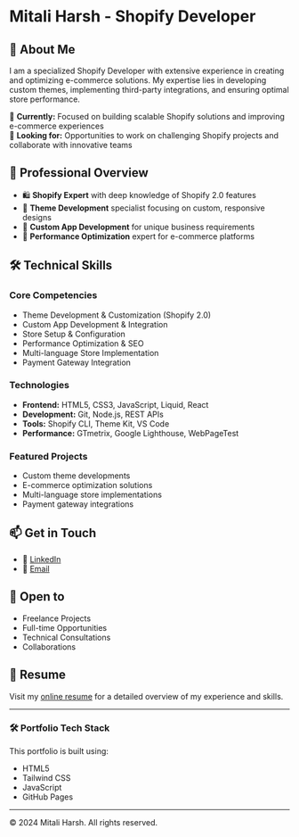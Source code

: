 # Mitali Harsh - Shopify Developer

## 👋 About Me
I am a specialized Shopify Developer with extensive experience in creating and optimizing e-commerce solutions. My expertise lies in developing custom themes, implementing third-party integrations, and ensuring optimal store performance.

🌟 **Currently:** Focused on building scalable Shopify solutions and improving e-commerce experiences <br>
🎯 **Looking for:** Opportunities to work on challenging Shopify projects and collaborate with innovative teams

## 💼 Professional Overview
- 🛍️ **Shopify Expert** with deep knowledge of Shopify 2.0 features
- 🎨 **Theme Development** specialist focusing on custom, responsive designs
- 🔧 **Custom App Development** for unique business requirements
- 🚀 **Performance Optimization** expert for e-commerce platforms

## 🛠️ Technical Skills

### Core Competencies
- Theme Development & Customization (Shopify 2.0)
- Custom App Development & Integration
- Store Setup & Configuration
- Performance Optimization & SEO
- Multi-language Store Implementation
- Payment Gateway Integration

### Technologies
- **Frontend:** HTML5, CSS3, JavaScript, Liquid, React
- **Development:** Git, Node.js, REST APIs
- **Tools:** Shopify CLI, Theme Kit, VS Code
- **Performance:** GTmetrix, Google Lighthouse, WebPageTest

### Featured Projects
- Custom theme developments
- E-commerce optimization solutions
- Multi-language store implementations
- Payment gateway integrations

## 📫 Get in Touch
- 💼 [LinkedIn](https://www.linkedin.com/in/mitali-harsh/)
- 📧 [Email](mitali.harsh44@gmail.com)

## 🤝 Open to
- Freelance Projects
- Full-time Opportunities
- Technical Consultations
- Collaborations

## 📄 Resume
Visit my [online resume](https://mharsh22.github.io) for a detailed overview of my experience and skills.

---

### 🛠️ Portfolio Tech Stack
This portfolio is built using:
- HTML5
- Tailwind CSS
- JavaScript
- GitHub Pages

---

© 2024 Mitali Harsh. All rights reserved.
